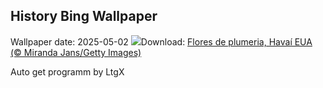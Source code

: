 ## History Bing Wallpaper
Wallpaper date: 2025-05-02
![](https://www.bing.com/th?id=OHR.PinkPlumeria_PT-BR2515554490_UHD.jpg&w=1000)Download: [Flores de plumeria, Havaí EUA (© Miranda Jans/Getty Images)](https://www.bing.com/th?id=OHR.PinkPlumeria_PT-BR2515554490_UHD.jpg)

Auto get programm by LtgX
